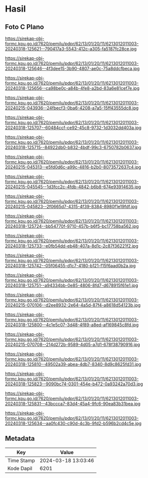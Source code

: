 # Hasil

## Foto C Plano

https://sirekap-obj-formc.kpu.go.id/7620/pemilu/pdpr/62/13/01/20/11/6213012011003-20240318-125621--790417a3-5543-412c-a305-fa5187fc28ce.jpg

https://sirekap-obj-formc.kpu.go.id/7620/pemilu/pdpr/62/13/01/20/11/6213012011003-20240318-125646--4f3dee15-3b90-4807-ae0c-75a8ddcfbeca.jpg

https://sirekap-obj-formc.kpu.go.id/7620/pemilu/pdpr/62/13/01/20/11/6213012011003-20240318-125656--ca98be0c-a84b-4fe8-a2bd-83a6e81cef7e.jpg

https://sirekap-obj-formc.kpu.go.id/7620/pemilu/pdpr/62/13/01/20/11/6213012011003-20240215-043936--24fbecf3-0ba6-4208-a7a5-15ff43555dc8.jpg

https://sirekap-obj-formc.kpu.go.id/7620/pemilu/pdpr/62/13/01/20/11/6213012011003-20240318-125707--60484ccf-ce92-45c8-9732-1d3032dd403a.jpg

https://sirekap-obj-formc.kpu.go.id/7620/pemilu/pdpr/62/13/01/20/11/6213012011003-20240318-125715--84922db0-b832-4bdf-99c3-6750782b0637.jpg

https://sirekap-obj-formc.kpu.go.id/7620/pemilu/pdpr/62/13/01/20/11/6213012011003-20240215-045313--e5fd0d6c-a99c-4816-b2b0-8073572637c4.jpg

https://sirekap-obj-formc.kpu.go.id/7620/pemilu/pdpr/62/13/01/20/11/6213012011003-20240215-045545--1d3fcc2c-4fdb-4842-b6b8-674e93914635.jpg

https://sirekap-obj-formc.kpu.go.id/7620/pemilu/pdpr/62/13/01/20/11/6213012011003-20240215-045823--2f0665d7-4315-4f39-8384-8980f1e19fdf.jpg

https://sirekap-obj-formc.kpu.go.id/7620/pemilu/pdpr/62/13/01/20/11/6213012011003-20240318-125724--bb54770f-9710-457b-b6f5-bc17758ba562.jpg

https://sirekap-obj-formc.kpu.go.id/7620/pemilu/pdpr/62/13/01/20/11/6213012011003-20240318-125733--e0fb54dd-eb48-407a-8d1c-2c87f36221f2.jpg

https://sirekap-obj-formc.kpu.go.id/7620/pemilu/pdpr/62/13/01/20/11/6213012011003-20240318-125742--05f06455-d1c7-4180-b121-f15f6aad0b2a.jpg

https://sirekap-obj-formc.kpu.go.id/7620/pemilu/pdpr/62/13/01/20/11/6213012011003-20240318-125751--a94334bb-0e85-4806-8fd7-d678915f61e1.jpg

https://sirekap-obj-formc.kpu.go.id/7620/pemilu/pdpr/62/13/01/20/11/6213012011003-20240215-070106--d2ee8932-2e64-4a5d-87f4-a8618d54123b.jpg

https://sirekap-obj-formc.kpu.go.id/7620/pemilu/pdpr/62/13/01/20/11/6213012011003-20240318-125800--4c1e5c07-3d48-4f89-a8ed-af169845c8fd.jpg

https://sirekap-obj-formc.kpu.go.id/7620/pemilu/pdpr/62/13/01/20/11/6213012011003-20240215-070708--214d272b-9589-4d05-a7d1-678f38790916.jpg

https://sirekap-obj-formc.kpu.go.id/7620/pemilu/pdpr/62/13/01/20/11/6213012011003-20240318-125810--49502a39-abea-4db7-8340-8d9c8625fd31.jpg

https://sirekap-obj-formc.kpu.go.id/7620/pemilu/pdpr/62/13/01/20/11/6213012011003-20240318-125823--9090bc74-0301-454e-b472-0a93242a70d3.jpg

https://sirekap-obj-formc.kpu.go.id/7620/pemilu/pdpr/62/13/01/20/11/6213012011003-20240318-125831--43bccca7-83d4-45a4-9fc6-90ea83b31bea.jpg

https://sirekap-obj-formc.kpu.go.id/7620/pemilu/pdpr/62/13/01/20/11/6213012011003-20240318-125634--aa0fc430-c90d-4c3b-9fd2-b596b2cd4c5e.jpg


## Metadata

| Key        | Value               |
| ---------- | ------------------- |
| Time Stamp | 2024-03-18 13:03:46 |
| Kode Dapil | 6201                |



